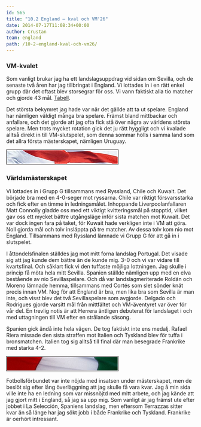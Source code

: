 ```yaml
---
id: 565
title: "10.2 England – kval och VM'26"
date: 2014-07-17T11:08:34+00:00
author: Crustan
team: england
path: /10-2-england-kval-och-vm26/ 
---
```


### VM-kvalet

Som vanligt brukar jag ha ett landslagsuppdrag vid sidan om Sevilla, och de senaste två åren har jag tillbringat i England. Vi lottades in i en rätt enkel grupp där det oftast blev storsegrar för oss. Vi vann faktiskt alla tio matcher och gjorde 43 mål. [Tabell](../images/vmkval-eng.png).

Det största bekymret jag hade var när det gällde att ta ut spelare. England har nämligen väldigt många bra spelare. Främst bland mittbackar och anfallare, och det gjorde att jag ofta fick stå över några av världens största spelare. Men trots mycket rotation gick det ju rätt hyggligt och vi kvalade alltså direkt in till VM-slutspelet, som denna sommar hölls i samma land som det allra första mästerskapet, nämligen Uruguay.

<img src="../images/engbanner.png" alt="england" class="aligncenter" />

### Världsmästerskapet

Vi lottades in i Grupp G tillsammans med Ryssland, Chile och Kuwait. Det började bra med en 4-0-seger mot ryssarna. Chile var riktigt försvarsstarka och fick efter en timme in ledningsmålet. Inhoppande Liverpoolanfallaren Matt Connolly gladde oss med ett viktigt kvitteringsmål på stopptid, vilket gav oss ett mycket bättre utgångsläge inför sista matchen mot Kuwait. Det var dock ingen fara på taket, för Kuwait hade verkligen inte i VM att göra. Noll gjorda mål och tolv insläppta på tre matcher. Av dessa tolv kom nio mot England. Tillsammans med Ryssland lämnade vi Grupp G för att gå in i slutspelet.

I åttondelsfinalen ställdes jag mot mitt forna landslag Portugal. Det visade sig att jag kunde dem bättre än de kunde mig. 3-0 och vi var vidare till kvartsfinal. Och såklart fick vi den tuffaste möjliga lottningen. Jag skulle i princip få möta hela mitt Sevilla. Spanien ställde nämligen upp med en elva bestående av nio Sevillaspelare. Och då var landslagmeriterade Roldán och Moreno lämnade hemma, tillsammans med Cortés som slet sönder knät precis innan VM. Nog för att England är bra, men lika bra som Sevilla är man inte, och visst blev det två Sevillaspelare som avgjorde. Delgado och Rodrigues gjorde varsitt mål från mittfältet och VM-äventyret var över för vår del. En trevlig notis är att Herrera äntligen debuterat för landslaget i och med uttagningen till VM efter en strålande säsong.

Spanien gick ändå inte hela vägen. De tog faktiskt inte ens medalj. Rafael Riera missade den sista straffen mot Italien och Tyskland blev för tuffa i bronsmatchen. Italien tog sig alltså till final där man besegrade Frankrike med starka 4-2.

<img src="../images/itabanner.png" alt="italy" class="aligncenter" />

Fotbollsförbundet var inte nöjda med insatsen under mästerskapet, men de beslöt sig efter lång överläggning att jag skulle få vara kvar. Jag å min sida ville inte ha en ledning som var missnöjtd med mitt arbete, och jag kände att jag gjort mitt i England, så jag sa upp mig. Som vanligt är jag främst ute efter jobbet i La Selección, Spaniens landslag, men eftersom Terrazzas sitter kvar än så länge har jag sökt jobb i både Frankrike och Tyskland. Frankrike är oerhört intressant.
